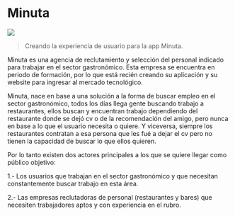 # Minuta
![](https://i.imgur.com/apvGh0L.png)

> Creando la experiencia de usuario para la app Minuta.

Minuta es una agencia de reclutamiento y selección del personal indicado para trabajar en el sector gastronómico.
Esta empresa se encuentra en periodo de formación, por lo que está recién creando su aplicación y su website para ingresar al mercado tecnológico.  

Minuta, nace en base a una solución a la forma de buscar empleo en el sector gastronómico, todos los días llega gente buscando trabajo a restaurantes, ellos buscan y encuentran trabajo dependiendo del restaurante donde se dejó cv o de la recomendación del amigo, pero nunca en base a lo que el usuario necesita o quiere. Y viceversa, siempre los restaurantes contratan a esa persona que les fué a dejar el cv pero no tienen la capacidad de buscar lo que ellos quieren. 

Por lo tanto existen dos actores principales a los que se quiere llegar como público objetivo:

1.- Los usuarios que trabajan en el sector gastronómico y que necesitan constantemente buscar trabajo en esta área.

2.- Las empresas reclutadoras de personal (restaurantes y bares) que necesiten trabajadores aptos y con experiencia en el rubro.

